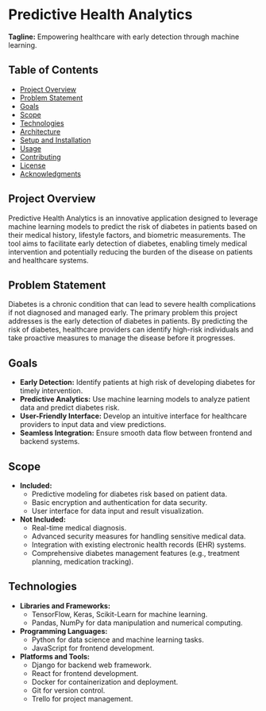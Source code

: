 # Predictive Health Analytics

**Tagline:** Empowering healthcare with early detection through machine learning.

## Table of Contents
- [Project Overview](#project-overview)
- [Problem Statement](#problem-statement)
- [Goals](#goals)
- [Scope](#scope)
- [Technologies](#technologies)
- [Architecture](#architecture)
- [Setup and Installation](#setup-and-installation)
- [Usage](#usage)
- [Contributing](#contributing)
- [License](#license)
- [Acknowledgments](#acknowledgments)

## Project Overview
Predictive Health Analytics is an innovative application designed to leverage machine learning models to predict the risk of diabetes in patients based on their medical history, lifestyle factors, and biometric measurements. The tool aims to facilitate early detection of diabetes, enabling timely medical intervention and potentially reducing the burden of the disease on patients and healthcare systems.

## Problem Statement
Diabetes is a chronic condition that can lead to severe health complications if not diagnosed and managed early. The primary problem this project addresses is the early detection of diabetes in patients. By predicting the risk of diabetes, healthcare providers can identify high-risk individuals and take proactive measures to manage the disease before it progresses.

## Goals
- **Early Detection:** Identify patients at high risk of developing diabetes for timely intervention.
- **Predictive Analytics:** Use machine learning models to analyze patient data and predict diabetes risk.
- **User-Friendly Interface:** Develop an intuitive interface for healthcare providers to input data and view predictions.
- **Seamless Integration:** Ensure smooth data flow between frontend and backend systems.

## Scope
- **Included:** 
  - Predictive modeling for diabetes risk based on patient data.
  - Basic encryption and authentication for data security.
  - User interface for data input and result visualization.
- **Not Included:**
  - Real-time medical diagnosis.
  - Advanced security measures for handling sensitive medical data.
  - Integration with existing electronic health records (EHR) systems.
  - Comprehensive diabetes management features (e.g., treatment planning, medication tracking).

## Technologies
- **Libraries and Frameworks:**
  - TensorFlow, Keras, Scikit-Learn for machine learning.
  - Pandas, NumPy for data manipulation and numerical computing.
- **Programming Languages:**
  - Python for data science and machine learning tasks.
  - JavaScript for frontend development.
- **Platforms and Tools:**
  - Django for backend web framework.
  - React for frontend development.
  - Docker for containerization and deployment.
  - Git for version control.
  - Trello for project management.

